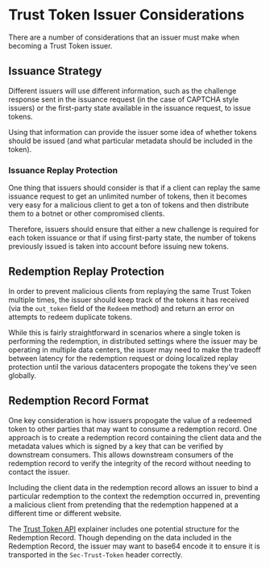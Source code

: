 # Trust Token Issuer Considerations

There are a number of considerations that an issuer must make when becoming a Trust Token issuer.

## Issuance Strategy
Different issuers will use different information, such as the challenge
response sent in the issuance request (in the case of CAPTCHA style issuers)
or the first-party state available in the issuance request, to issue tokens.

Using that information can provide the issuer some idea of whether tokens
should be issued (and what particular metadata should be included in the
token).

### Issuance Replay Protection
One thing that issuers should consider is that if a client can replay the
same issuance request to get an unlimited number of tokens, then it
becomes very easy for a malicious client to get a ton of tokens and then
distribute them to a botnet or other compromised clients.

Therefore, issuers should ensure that either a new challenge is required
for each token issuance or that if using first-party state, the number
of tokens previously issued is taken into account before issuing new
tokens.

## Redemption Replay Protection
In order to prevent malicious clients from replaying the same Trust Token
multiple times, the issuer should keep track of the tokens it has received
(via the `out_token` field of the `Redeem` method) and return an error on
attempts to redeem duplicate tokens.

While this is fairly straightforward in scenarios where a single token is
performing the redemption, in distributed settings where the issuer may be
operating in multiple data centers, the issuer may need to make the tradeoff
between latency for the redemption request or doing localized replay protection
until the various datacenters propogate the tokens they've seen globally.

## Redemption Record Format
One key consideration is how issuers propogate the value of a redeemed token
to other parties that may want to consume a redemption record. One approach
is to create a redemption record containing the client data and the metadata
values which is signed by a key that can be verified by downstream consumers.
This allows downstream consumers of the redemption record to verify the
integrity of the record without needing to contact the issuer.

Including the client data in the redemption record allows an issuer to bind
a particular redemption to the context the redemption occurred in, preventing
a malicious client from pretending that the redemption happened at a different
time or different website.

The [Trust Token API](https://github.com/wicg/trust-token-api) explainer includes
one potential structure for the Redemption Record. Though depending on the data
included in the Redemption Record, the issuer may want to base64 encode it to
ensure it is transported in the `Sec-Trust-Token` header correctly.
